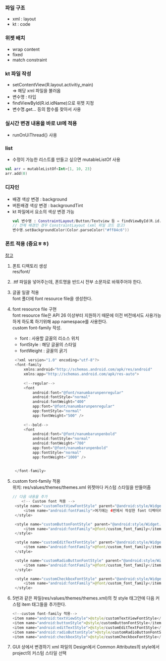 ### 파일 구조
- xml : layout
- kt : code

### 위젯 배치
- wrap content
- fixed
- match constraint
 
### kt 파일 작성
- setContentView(R.layout.activitiy_main)  
  => 해당 xml 파일을 불러옴 
- 변수명 : 타입
- findViewById(R.id.idName)으로 위젯 지정
- 변수명.get... 등의 함수를 찾아서 사용

### 실시간 변경 내용을 바로 UI에 적용
- runOnUiThread{} 사용

### list
- 수정이 가능한 리스트를 만들고 싶으면 mutableListOf 사용
```kotlin
val arr = mutableListOf<Int>{1, 10, 23}
arr.add(0)
```

### 디자인
- 배경 색상 변경 : background 
- 버튼배경 색상 변경 : backgroundTint
- kt 파일에서 요소의 색상 변경 가능
  ```kotlin
  val 변수명 : ConstraintLayout/Button/Textview 등 = findViewById(R.id.idName)
  // 전체 배경인 경우 ConstraintLayout (xml 파일 코드 참고)
  변수명.setBackgroundColor(Color.parseColor("#ff84c6"))
  ```

### 폰트 적용 (중요ㅎㅎ)  
[참고](https://bongcando.tistory.com/12)  
1. 폰트 디렉토리 생성  
   res/font/
2. .ttf 파일을 넣어주는데, 폰트명을 반드시 전부 소문자로 바꿔주어야 한다.  
3. 글꼴 일괄 적용  
   font 폴더에 font resource file을 생성한다.  
4. font resource file 구현  
   font resource file은 API 26 이상부터 지원하기 때문에 이전 버전에서도 사용가능하게 하도록 하기위해 app namespace를 사용한다.  
   custom font-family 작성.  
   - font : 사용할 글꼴의 리소스 위치
   - fontStyle : 해당 글꼴의 스타일
   - fontWeight : 글꼴의 굵기
   ```kotlin
    <?xml version="1.0" encoding="utf-8"?>
    <font-family
        xmlns:android="http://schemas.android.com/apk/res/android"
        xmlns:app="http://schemas.android.com/apk/res-auto">
    
        <!--regular-->
        <font
            android:font="@font/nanumbarunpenregular"
            android:fontStyle="normal"
            android:fontWeight="400"
            app:font="@font/nanumbarunpenregular"
            app:fontStyle="normal"
            app:fontWeight="500" />
    
        <!--bold-->
        <font
            android:font="@font/nanumbarunpenbold"
            android:fontStyle="normal"
            android:fontWeight="700"
            app:font="@font/nanumbarunpenbold"
            app:fontStyle="normal"
            app:fontWeight="1000" />
    
    
    </font-family>
   ```
   
5. custom font-family 적용  
   위치: res/values/themes/themes.xml
   위젯마다 커스텀 스타일을 만들어줌 
   ```kotlin
   // 다음 내용을 추가
       <!-- Custom font 적용 -->
    <style name="customTextViewFontStyle" parent="@android:style/Widget.DeviceDefault.TextView">
        <item name="android:fontFamily">여기에는 4번에서 작성한 font 디렉터리의 font resource file 파일 경로</item>
    </style>

    <style name="customButtonFontStyle" parent="@android:style/Widget.DeviceDefault.Button">
        <item name="android:fontFamily">@font/custom_font_family</item>
    </style>

    <style name="customEditTextFontStyle" parent="@android:style/Widget.DeviceDefault.EditText">
        <item name="android:fontFamily">@font/custom_font_family</item>
    </style>

    <style name="customRadioButtonFontStyle" parent="@android:style/Widget.DeviceDefault.CompoundButton.RadioButton">
        <item name="android:fontFamily">@font/custom_font_family</item>
    </style>

    <style name="customCheckboxFontStyle" parent="@android:style/Widget.DeviceDefault.CompoundButton.CheckBox">
        <item name="android:fontFamily">@font/custom_font_family</item>
    </style>
   ```
   
6. 5번과 같은 파일(res/values/themes/themes.xml)의 첫 style 태그안에 다음 커스텀 item 태그들을 추가한다.
   ```kotlin
   <!--custom font-family 적용-->
   <item name="android:textViewStyle">@style/customTextViewFontStyle</item>
   <item name="android:buttonStyle">@style/customButtonFontStyle</item>
   <item name="android:editTextStyle">@style/customEditTextFontStyle</item>
   <item name="android:radioButtonStyle">@style/customRadioButtonFontStyle</item>
   <item name="android:checkboxStyle">@style/customCheckboxFontStyle</item>
   ```

7. GUI 상에서 변경하기
   xml 파일의 Design에서 Common Attributes의 style에서 project의 커스텀 스타일 선택 
